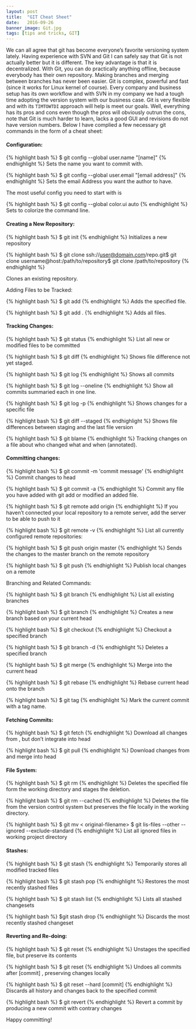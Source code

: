 ```yaml
---
layout: post
title:  "GIT Cheat Sheet"
date:   2016-09-26
banner_image: Git.jpg
tags: [tips and tricks, GIT]
---
```


We can all agree that git has become everyone’s favorite versioning system lately. Having experience with SVN and Git I can safely say that Git is not actually better but it is different. The key advantage is that it is decentralized. With Git, you can do practically anything offline, because everybody has their own repository. Making branches and merging between branches has never been easier. Git is complex, powerful and fast (since it works for Linux kernel of course). Every company and business setup has its own workflow and with SVN in my company we had a tough time adopting the version system with our business case. Git is very flexible and with its ```TIMTOWTDI``` approach will help is meet our goals. Well, everything has its pros and cons even though the pros will obviously outrun the cons, note that Git is much harder to learn, lacks a good GUI and revisions do not have version numbers. Below I have complied a few necessary git commands in the form of a cheat sheet:

<!--more-->

#### Configuration:

{% highlight bash %} $ git config --global user.name "[name]" {% endhighlight %}
Sets the name you want to commit with.

{% highlight bash %} $ git config --global user.email "[email address]" {% endhighlight %}
Sets the email Address you want the author to have.

The most useful config you need to start with is

{% highlight bash %} $ git config --global color.ui auto {% endhighlight %}
Sets to colorize the command line.

#### Creating a New Repository:

{% highlight bash %} $ git init {% endhighlight %}
Initializes a new repository

{% highlight bash %} $ git clone ssh://user@domain.com/repo.git$ git clone username@host:/path/to/repository$ git clone /path/to/repository {% endhighlight %}

Clones an existing repository.

Adding Files to be Tracked:

{% highlight bash %} $ git add {% endhighlight %}
Adds the specified file.

{% highlight bash %} $ git add . {% endhighlight %}
Adds all files.

#### Tracking Changes:

{% highlight bash %} $ git status {% endhighlight %}
List all new or modified files to be committed

{% highlight bash %} $ git diff {% endhighlight %}
Shows file difference not yet staged.

{% highlight bash %} $ git log {% endhighlight %}
Shows all commits

{% highlight bash %} $ git log --oneline {% endhighlight %}
Show all commits summaried each in one line.

{% highlight bash %} $ git log -p {% endhighlight %}
Shows changes for a specific file 

{% highlight bash %} $ git diff --staged {% endhighlight %}
Shows file differences between staging and the last file version

{% highlight bash %} $ git blame {% endhighlight %}
Tracking changes on a file about who changed what and when (annotated).

#### Committing changes:

{% highlight bash %} $ git commit -m 'commit message' {% endhighlight %}
Commit changes to head

{% highlight bash %} $ git commit -a {% endhighlight %}
Commit any file you have added with git add or modified an added file.

{% highlight bash %} $ git remote add origin {% endhighlight %}
If you haven’t connected your local repository to a remote server, add the server to be able to push to it

{% highlight bash %} $ git remote -v {% endhighlight %}
List all currently configured remote repositories:

{% highlight bash %} $ git push origin master {% endhighlight %}
Sends the changes to the master branch on the remote repository

{% highlight bash %} $ git push {% endhighlight %}
Publish local changes on a remote

Branching and Related Commands:

{% highlight bash %} $ git branch {% endhighlight %}
List all existing branches

{% highlight bash %} $ git branch {% endhighlight %}
Creates a new branch based on your current head

{% highlight bash %} $ git checkout {% endhighlight %}
Checkout a specified branch

{% highlight bash %} $ git branch -d {% endhighlight %}
Deletes a specified branch

{% highlight bash %} $ git merge {% endhighlight %}
Merge into the current head

{% highlight bash %} $ git rebase {% endhighlight %}
Rebase current head onto the branch

{% highlight bash %} $ git tag {% endhighlight %}
Mark the current commit with a tag name.

#### Fetching Commits:

{% highlight bash %} $ git fetch {% endhighlight %}
Download all changes from , but don’t integrate into head

{% highlight bash %} $ git pull {% endhighlight %}
Download changes from and merge into head

#### File System:

{% highlight bash %} $ git rm {% endhighlight %}
Deletes the specified file form the working directory and stages the deletion.

{% highlight bash %} $ git rm --cached {% endhighlight %}
Deletes the file from the version control system but preserves the file locally in the working directory.

{% highlight bash %} $ git mv < original-filename>
$ git lis-files --other --ignored --exclude-standard {% endhighlight %}
List all ignored files in working project directory

#### Stashes:

{% highlight bash %} $ git stash {% endhighlight %}
Temporarily stores all modified tracked files

{% highlight bash %} $ git stash pop {% endhighlight %}
Restores the most recently stashed files

{% highlight bash %} $ git stash list {% endhighlight %}
Lists all stashed changesets

{% highlight bash %} $git stash drop {% endhighlight %}
Discards the most recently stashed changeset

#### Reverting and Re-doing:

{% highlight bash %} $ git reset {% endhighlight %}
Unstages the specified file, but preserve its contents

{% highlight bash %} $ git reset {% endhighlight %}
Undoes all commits after [commit] , preserving changes locally

{% highlight bash %} $ git reset --hard [commit] {% endhighlight %}
Discards all history and changes back to the specified commit

{% highlight bash %} $ git revert {% endhighlight %}
Revert a commit by producing a new commit with contrary changes

Happy committing!